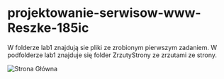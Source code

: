 # projektowanie-serwisow-www-Reszke-185ic
W folderze lab1 znajdują sie pliki ze zrobionym pierwszym zadaniem.
W podfolderze lab1 znajduje się folder ZrzutyStrony ze zrzutami ze strony.

![Strona Główna](ZrzutyStrony/home.png "Home")
